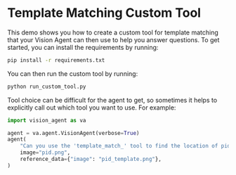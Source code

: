 # Template Matching Custom Tool

This demo shows you how to create a custom tool for template matching that your Vision
Agent can then use to help you answer questions. To get started, you can install the
requirements by running:

```bash
pip install -r requirements.txt
```

You can then run the custom tool by running:

```bash
python run_custom_tool.py
```

Tool choice can be difficult for the agent to get, so sometimes it helps to explicitly
call out which tool you want to use. For example:

```python
import vision_agent as va

agent = va.agent.VisionAgent(verbose=True)
agent(
    "Can you use the 'template_match_' tool to find the location of pid_template.png in pid.png?",
    image="pid.png",
    reference_data={"image": "pid_template.png"},
)
```
